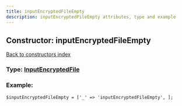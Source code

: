 ```yaml
---
title: inputEncryptedFileEmpty
description: inputEncryptedFileEmpty attributes, type and example
---
```

## Constructor: inputEncryptedFileEmpty  
[Back to constructors index](index.md)






### Type: [InputEncryptedFile](../types/InputEncryptedFile.md)


### Example:

```
$inputEncryptedFileEmpty = ['_' => 'inputEncryptedFileEmpty', ];
```
